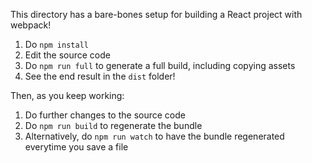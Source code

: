 This directory has a bare-bones setup for building a React project with webpack!

1. Do `npm install`
1. Edit the source code
1. Do `npm run full` to generate a full build, including copying assets
1. See the end result in the `dist` folder!

Then, as you keep working:

1. Do further changes to the source code
1. Do `npm run build` to regenerate the bundle
1. Alternatively, do `npm run watch` to have the bundle regenerated everytime you save a file